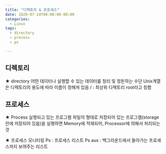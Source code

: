 ```yaml
---
title: "디렉토리 & 프로세스"
date: 2020-07-24T00:00:00-00:00
categories:
  - Linux
tags:
  - directory
  - process
  - ps

---
```


## 디렉토리

★ directory
어떤 데이터나 실행할 수 있는 데이터를 정리 및 정돈하는 수단
Unix계열은 디렉토리의 용도에 따라 이름이 정해져 있음
/ : 최상위 디렉토리 root라고 칭함

## 프로세스

★ Process
실행되고 있는 프로그램
파일의 형태로 저장되어 있는 프로그램(storage 안에 저장되어 있음)을
실행하면 Memory에 적재되어, Processor에 의해서 처리되는 것

★ 프로세스 모니터링
Ps : 프로세스 리스트
Ps aux : 백그라운드에서 돌아가는 프로세스까지 보여주는 리스트
